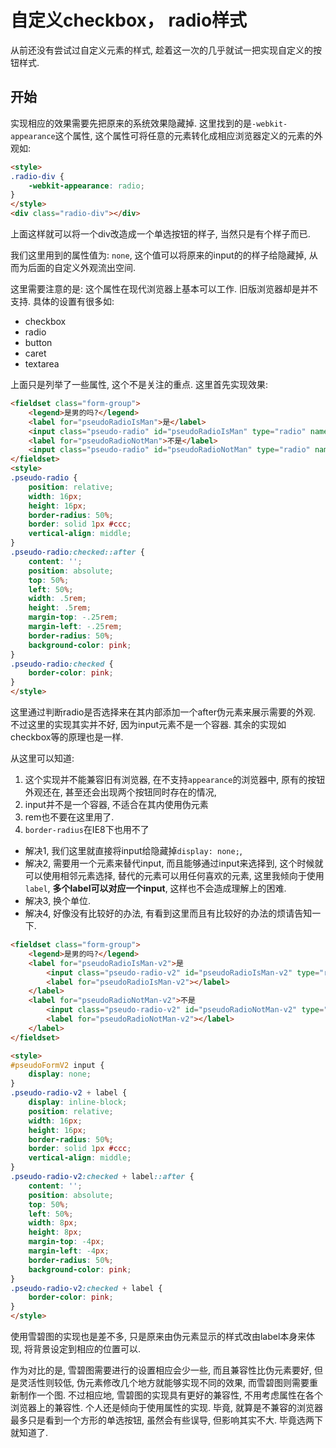 # 自定义checkbox， radio样式

从前还没有尝试过自定义元素的样式, 趁着这一次的几乎就试一把实现自定义的按钮样式.

## 开始

实现相应的效果需要先把原来的系统效果隐藏掉. 这里找到的是`-webkit-appearance`这个属性, 这个属性可将任意的元素转化成相应浏览器定义的元素的外观如:

```html
<style>
.radio-div {
    -webkit-appearance: radio;
}
</style>
<div class="radio-div"></div>
```

上面这样就可以将一个div改造成一个单选按钮的样子, 当然只是有个样子而已.

我们这里用到的属性值为: `none`, 这个值可以将原来的input的的样子给隐藏掉, 从而为后面的自定义外观流出空间.

这里需要注意的是: 这个属性在现代浏览器上基本可以工作. 旧版浏览器却是并不支持. 具体的设置有很多如:

- checkbox
- radio
- button
- caret
- textarea

上面只是列举了一些属性, 这个不是关注的重点. 这里首先实现效果:

```html
<fieldset class="form-group">
    <legend>是男的吗?</legend>
    <label for="pseudoRadioIsMan">是</label>
    <input class="pseudo-radio" id="pseudoRadioIsMan" type="radio" name="man">
    <label for="pseudoRadioNotMan">不是</label>
    <input class="pseudo-radio" id="pseudoRadioNotMan" type="radio" name="man">
</fieldset>
<style>
.pseudo-radio {
    position: relative;
    width: 16px;
    height: 16px;
    border-radius: 50%;
    border: solid 1px #ccc;
    vertical-align: middle;
}
.pseudo-radio:checked::after {
    content: '';
    position: absolute;
    top: 50%;
    left: 50%;
    width: .5rem;
    height: .5rem;
    margin-top: -.25rem;
    margin-left: -.25rem;
    border-radius: 50%;
    background-color: pink;
}
.pseudo-radio:checked {
    border-color: pink;
}
</style>
```

这里通过判断radio是否选择来在其内部添加一个after伪元素来展示需要的外观. 不过这里的实现其实并不好, 因为input元素不是一个容器. 其余的实现如checkbox等的原理也是一样.

从这里可以知道:

1. 这个实现并不能兼容旧有浏览器, 在不支持`appearance`的浏览器中, 原有的按钮外观还在, 甚至还会出现两个按钮同时存在的情况,
2. input并不是一个容器, 不适合在其内使用伪元素
3. rem也不要在这里用了.
4. `border-radius`在IE8下也用不了

- 解决1, 我们这里就直接将input给隐藏掉`display: none;`, 
- 解决2, 需要用一个元素来替代input, 而且能够通过input来选择到, 这个时候就可以使用相邻元素选择, 替代的元素可以用任何喜欢的元素, 这里我倾向于使用`label`, **多个label可以对应一个input**, 这样也不会造成理解上的困难.
- 解决3, 换个单位.
- 解决4, 好像没有比较好的办法, 有看到这里而且有比较好的办法的烦请告知一下.

```html
<fieldset class="form-group">
    <legend>是男的吗?</legend>
    <label for="pseudoRadioIsMan-v2">是
        <input class="pseudo-radio-v2" id="pseudoRadioIsMan-v2" type="radio" name="man">
        <label for="pseudoRadioIsMan-v2"></label>
    </label>
    <label for="pseudoRadioNotMan-v2">不是
        <input class="pseudo-radio-v2" id="pseudoRadioNotMan-v2" type="radio" name="man">
        <label for="pseudoRadioNotMan-v2"></label>
    </label>
</fieldset>

<style>
#pseudoFormV2 input {
    display: none;
}
.pseudo-radio-v2 + label {
    display: inline-block;
    position: relative;
    width: 16px;
    height: 16px;
    border-radius: 50%;
    border: solid 1px #ccc;
    vertical-align: middle;
}
.pseudo-radio-v2:checked + label::after {
    content: '';
    position: absolute;
    top: 50%;
    left: 50%;
    width: 8px;
    height: 8px;
    margin-top: -4px;
    margin-left: -4px;
    border-radius: 50%;
    background-color: pink;
}
.pseudo-radio-v2:checked + label {
    border-color: pink;
}
</style>
```

使用雪碧图的实现也是差不多, 只是原来由伪元素显示的样式改由label本身来体现, 将背景设定到相应的位置可以.

作为对比的是, 雪碧图需要进行的设置相应会少一些, 而且兼容性比伪元素要好, 但是灵活性则较低, 伪元素修改几个地方就能够实现不同的效果, 而雪碧图则需要重新制作一个图. 不过相应地, 雪碧图的实现具有更好的兼容性, 不用考虑属性在各个浏览器上的兼容性. 个人还是倾向于使用属性的实现. 毕竟, 就算是不兼容的浏览器最多只是看到一个方形的单选按钮, 虽然会有些误导, 但影响其实不大. 毕竟选两下就知道了.
